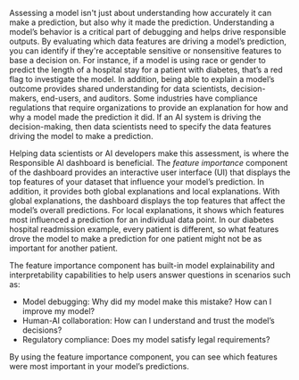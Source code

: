 Assessing a model isn't just about understanding how accurately it can make a prediction, but also why it made the prediction. Understanding a model’s behavior is a critical part of debugging and helps drive responsible outputs. By evaluating which data features are driving a model’s prediction, you can identify if they're acceptable sensitive or nonsensitive features to base a decision on. For instance, if a model is using race or gender to predict the length of a hospital stay for a patient with diabetes, that’s a red flag to investigate the model. In addition, being able to explain a model’s outcome provides shared understanding for data scientists, decision-makers, end-users, and auditors. Some industries have compliance regulations that require organizations to provide an explanation for how and why a model made the prediction it did. If an AI system is driving the decision-making, then data scientists need to specify the data features driving the model to make a prediction.

Helping data scientists or AI developers make this assessment, is where the Responsible AI dashboard is beneficial. The *feature importance* component of the dashboard provides an interactive user interface (UI) that displays the top features of your dataset that influence your model’s prediction. In addition, it provides both global explanations and local explanations. With global explanations, the dashboard displays the top features that affect the model’s overall predictions. For local explanations, it shows which features most influenced a prediction for an individual data point. In our diabetes hospital readmission example, every patient is different, so what features drove the model to make a prediction for one patient might not be as important for another patient.

The feature importance component has built-in model explainability and interpretability capabilities to help users answer questions in scenarios such as:

- Model debugging: Why did my model make this mistake? How can I improve my model?
- Human-AI collaboration: How can I understand and trust the model’s decisions?
- Regulatory compliance: Does my model satisfy legal requirements?

By using the feature importance component, you can see which features were most important in your model’s predictions.
